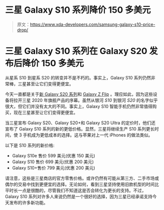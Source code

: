 # 三星 Galaxy S10 系列降价 150 多美元

> 原文：<https://www.xda-developers.com/samsung-galaxy-s10-price-drop/>

# 三星 Galaxy S10 系列在 Galaxy S20 发布后降价 150 多美元

从星系 S10 到星系 S20 的转变并不是不朽的。事实上，Galaxy S10 系列仍然非常棒，三星甚至让它们变得更便宜。

今天一直都是关于[新 Galaxy S20 系列](https://www.xda-developers.com/samsung-galaxy-s20-specs-features-pricing-availability/)和 [Galaxy Z Flip](https://www.xda-developers.com/samsung-galaxy-z-flip-launch-specs-features-pricing-availability/) 。理应如此，因为这些设备将拉开三星 2020 年旗舰产品的序幕。虽然从银河 *S10* 到银河 *S20* 的名字似乎很大，但它们并没有太大的不同。事实上，Galaxy S10 智能手机仍然非常值得购买，现在三星甚至让它们变得更便宜。

当三星宣布 Galaxy S20、Galaxy S20+和 Galaxy S20 Ultra 的定价时，他们还宣布了 Galaxy S10 系列的新的更低价格。显然，三星将继续生产 S10 系列更长时间，使 3 手机成为更低成本的选择。这与苹果对上一代 iPhones 的做法类似。

以下是 S10 系列的新价格:

*   Galaxy S10e 售价 599 美元(优惠 150 美元)
*   Galaxy S10 售价 699 美元(优惠 200 美元)
*   Galaxy S10+售价 799 美元(优惠 200 美元)

请注意，这些是三星商店的官方零售价格。或许仍然有可能从第三方、二手市场或偶尔的交易中找到更便宜的选择。无论如何，看到三星坚持使用旧款机型的时间比平时长一点是很酷的，尽管我们不知道这是否会转化为更长的支持。不过，Galaxy S10 系列对许多人来说仍然是一个很好的选择，因为三星已经承诺支持今天发布的许多新功能。